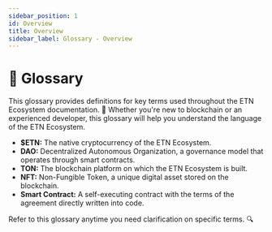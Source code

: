 ```yaml
---
sidebar_position: 1
id: Overview
title: Overview
sidebar_label: Glossary - Overview
---
```


# 📖 Glossary

This glossary provides definitions for key terms used throughout the ETN Ecosystem documentation. 📝 Whether you're new to blockchain or an experienced developer, this glossary will help you understand the language of the ETN Ecosystem.

- **$ETN:** The native cryptocurrency of the ETN Ecosystem.
- **DAO:** Decentralized Autonomous Organization, a governance model that operates through smart contracts.
- **TON:** The blockchain platform on which the ETN Ecosystem is built.
- **NFT:** Non-Fungible Token, a unique digital asset stored on the blockchain.
- **Smart Contract:** A self-executing contract with the terms of the agreement directly written into code.

Refer to this glossary anytime you need clarification on specific terms. 🔍
